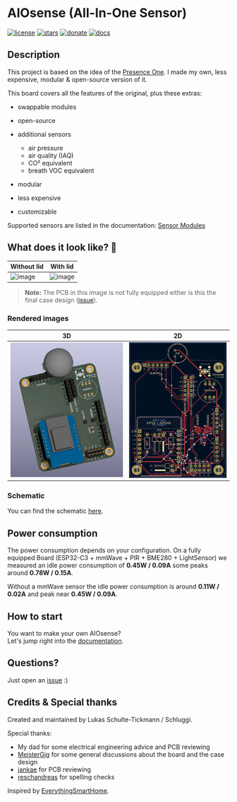 # AIOsense (All-In-One Sensor)

[![license](https://img.shields.io/badge/license-MIT-orange.svg?style=for-the-badge&logo=appveyor)](https://github.com/Schluggi/AIOsense/blob/master/LICENSE.txt)
[![stars](https://img.shields.io/github/stars/schluggi/AIOsense?style=for-the-badge&logo=appveyor)](https://github.com/Schluggi/AIOsense/stargazers)
[![donate](https://img.shields.io/badge/donate-Buy_Me_A_Coffee-green.svg?style=for-the-badge&logo=appveyor)](https://www.buymeacoffee.com/schluggi)
[![docs](https://img.shields.io/badge/Docs-READ_The_Docs-lightblue.svg?style=for-the-badge&logo=appveyor)](https://aiosense.readthedocs.io/en/latest/)

## Description

This project is based on the idea of
the [Presence One](https://shop.everythingsmart.io/en-de/products/everything-presence-one-kit).
I made my own, less expensive, modular & open-source version of it.

This board covers all the features of the original, plus these extras:

- swappable modules
- open-source
- additional sensors
    - air pressure
    - air quality (IAQ)
    - CO² equivalent
    - breath VOC equivalent

- modular
- less expensive
- customizable

Supported sensors are listed in the documentation:
[Sensor Modules](https://github.com/Schluggi/AIOsense/wiki/How-to-start%3F#3-sensor-modules)

## What does it look like? 👀

| Without lid                        | With lid                             |
|------------------------------------|--------------------------------------|
| ![image](images/aiosense_open.JPG) | ![image](images/aiosense_closed.JPG) |

> **Note:** The PCB in this image is not fully equipped either is this the final case
> design ([issue](https://github.com/Schluggi/AIOsense/issues/9)).

### Rendered images

| 3D                          | 2D                       |
|-----------------------------|--------------------------|
| ![image](images/pcb_3d.jpg) | ![image](images/pcb.jpg) |

### Schematic

You can find the schematic [here](schematic/AIOsense.pdf).

## Power consumption

The power consumption depends on your configuration. On a fully equipped Board (ESP32-C3 + mmWave + PIR + BME280 +
LightSensor) we measured an idle power consumption of **0.45W / 0.09A** some peaks around **0.78W / 0.15A**.

Without a mmWave sensor the idle power consumption is around **0.11W / 0.02A** and peak near **0.45W / 0.09A**.

## How to start

You want to make your own AIOsense?<br>
Let's jump right into the [documentation](https://github.com/Schluggi/AIOsense/wiki/How-to-start-%3F).

## Questions?

Just open an [issue](https://github.com/Schluggi/AIOsense/issues/new) :)

## Credits & Special thanks

Created and maintained by Lukas Schulte-Tickmann / Schluggi.

Special thanks:

- My dad for some electrical engineering advice and PCB reviewing
- [MeisterGig](https://github.com/MeisterGig) for some general discussions about the board and the case design
- [jankae](https://github.com/jankae) for PCB reviewing
- [reschandreas](https://github.com/reschandreas) for spelling checks

Inspired by [EverythingSmartHome](https://everythingsmarthome.co.uk/).
